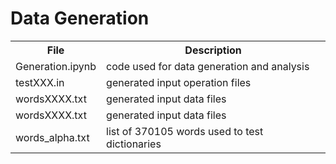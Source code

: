 
# Data Generation 
<table>
  <tr>
    <th>File</th>
    <th>Description</th>
  </tr>
  <tr>
    <td>Generation.ipynb</td>
    <td>code used for data generation and analysis</td>
  </tr>
  <tr>
    <td>testXXX.in</td>
    <td> generated input operation files  </td>
  </tr>
  <tr>
    <td>wordsXXXX.txt</td>
    <td>generated input data files  </td>
  </tr>
  <tr>
    <td>wordsXXXX.txt</td>
    <td>generated input data files  </td>
  </tr>
  <tr>
    <td>words_alpha.txt</td>
    <td>list of 370105 words used to test dictionaries  </td>
  </tr>
</table>
